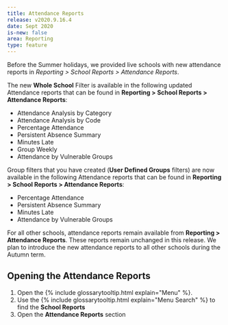 ```yaml
---
title: Attendance Reports
release: v2020.9.16.4
date: Sept 2020
is-new: false
area: Reporting
type: feature
---
```


Before the Summer holidays, we provided live schools with new attendance reports in *Reporting > School Reports > Attendance Reports*.

The new **Whole School** Filter is available in the following updated Attendance reports that can be found in **Reporting > School Reports > Attendance Reports**:

* Attendance Analysis by Category
* Attendance Analysis by Code
* Percentage Attendance
* Persistent Absence Summary
* Minutes Late
* Group Weekly
* Attendance by Vulnerable Groups
  
Group filters that you have created (**User Defined Groups** filters) are now available in the following Attendance reports that can be found in **Reporting > School Reports > Attendance Reports**:

* Percentage Attendance
* Persistent Absence Summary
* Minutes Late
* Attendance by Vulnerable Groups
  
For all other schools, attendance reports remain available from **Reporting > Attendance Reports**. These reports remain unchanged in this release. We plan to introduce the new attendance reports to all other schools during the Autumn term.

## Opening the Attendance Reports

1. Open the {% include glossarytooltip.html explain="Menu" %}.
2. Use the {% include glossarytooltip.html explain="Menu Search" %} to find the **School Reports**
3. Open the **Attendance Reports** section
